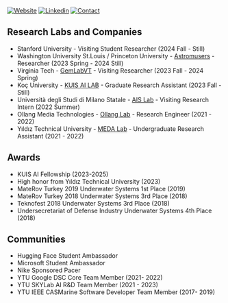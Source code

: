 [![Website](https://img.shields.io/badge/Further%20Info-WEBSITE-blue?style=for-the-badge)](https://bariscankurtkaya.github.io/) [![Linkedin](https://img.shields.io/badge/MY%20PROFILE-Linkedin-blue?style=for-the-badge)](https://www.linkedin.com/in/bariscankurtkaya/)
 [![Contact](https://img.shields.io/badge/CONTACT-GMAIL-yellow?style=for-the-badge&logo=gmail&logoColor=white)](mailto:bariscankurtkaya@gmail.com)
 

## Research Labs and Companies
- Stanford University - Visiting Student Researcher (2024 Fall - Still)
- Washington University St.Louis / Princeton University - [Astromusers](https://sites.wustl.edu/astromusers/) - Researcher (2023 Spring - 2024 Still)
- Virginia Tech - [GemLabVT](https://pinguar.org/) - Visiting Researcher (2023 Fall - 2024 Spring)
- Koç University - [KUIS AI LAB](https://ai.ku.edu.tr/) - Graduate Research Assistant (2023 Fall - Still)
- Università degli Studi di Milano Statale - [AIS Lab](https://ais-lab.di.unimi.it/index.html) - Visiting Research Intern (2022 Summer)
- Ollang Media Technologies - [Ollang Lab](https://ollang.com/) - Research Engineer (2021 - 2022)
- Yıldız Technical University - [MEDA Lab](https://ehm.yildiz.edu.tr/en/ehm/5/Laboratories/179) - Undergraduate Research Assistant (2021 - 2022)

## Awards
- KUIS AI Fellowship (2023-2025)
- High honor from Yıldız Technical University (2023)
- MateRov Turkey 2019 Underwater Systems 1st Place (2019)
- MateRov Turkey 2018 Underwater Systems 3rd Place (2018)
- Teknofest 2018 Underwater Systems 3rd Place (2018)
- Undersecretariat of Defense Industry Underwater Systems 4th Place (2018)

## Communities
- Hugging Face Student Ambassador 
- Microsoft Student Ambassador
- Nike Sponsored Pacer
- YTU Google DSC Core Team Member (2021- 2022)
- YTU SKYLab AI R&D Team Member (2021 - 2023)
- YTU IEEE CASMarine Software Developer Team Member (2017- 2019)

